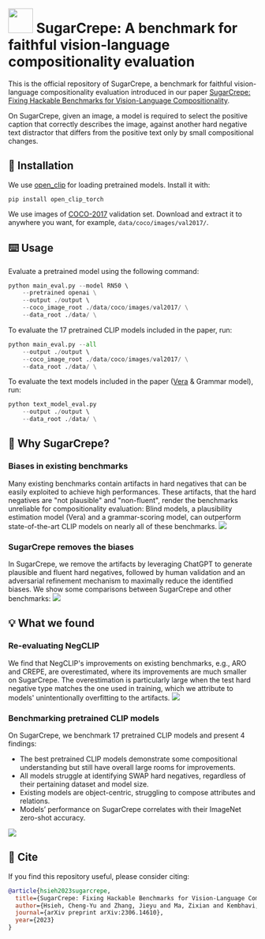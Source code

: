 # <img src="https://github.com/RAIVNLab/sugar-crepe/blob/main/assets/sugar_crepe.png?raw=true" height="50"> SugarCrepe: A benchmark for faithful vision-language compositionality evaluation


This is the official repository of SugarCrepe, a benchmark for faithful vision-language compositionality evaluation introduced in our paper [SugarCrepe: Fixing Hackable Benchmarks for Vision-Language Compositionality](https://arxiv.org/abs/2306.14610).

On SugarCrepe, given an image, a model is required to select the positive caption that correctly describes the image, against another hard negative text distractor that differs from the positive text only by small compositional changes.

## :wrench: Installation

We use [open_clip](https://github.com/mlfoundations/open_clip) for loading pretrained models. Install it with:
```
pip install open_clip_torch
```

We use images of [COCO-2017](https://cocodataset.org/#download) validation set. Download and extract it to anywhere you want, for example, `data/coco/images/val2017/`.


## :keyboard: Usage

Evaluate a pretrained model using the following command:
```python
python main_eval.py --model RN50 \ 
    --pretrained openai \
    --output ./output \ 
    --coco_image_root ./data/coco/images/val2017/ \
    --data_root ./data/ \
```

To evaluate the 17 pretrained CLIP models included in the paper, run:
```python
python main_eval.py --all
    --output ./output \ 
    --coco_image_root ./data/coco/images/val2017/ \
    --data_root ./data/ \
```

To evaluate the text models included in the paper ([Vera](https://huggingface.co/liujch1998/vera) & Grammar model), run:
```python
python text_model_eval.py
    --output ./output \ 
    --data_root ./data/ \
```

## :open_book: Why SugarCrepe?

### Biases in existing benchmarks
Many existing benchmarks contain artifacts in hard negatives that can be easily exploited to achieve high performances.
These artifacts, that the hard negatives are "not plausible" and "non-fluent", render the benchmarks unreliable for compositionality evaluation: Blind models, a plausibility estimation model (Vera) and a grammar-scoring model, can outperform state-of-the-art CLIP models on nearly all of these benchmarks.
![](https://github.com/RAIVNLab/sugar-crepe/blob/main/assets/existing_eval.png?raw=true)


### SugarCrepe removes the biases
In SugarCrepe, we remove the artifacts by leveraging ChatGPT to generate plausible and fluent hard negatives, followed by human validation and an adversarial refinement mechanism to maximally reduce the identified biases. We show some comparisons between SugarCrepe and other benchmarks:
![](https://github.com/RAIVNLab/sugar-crepe/blob/main/assets/sugarcrepe_vs_existing.png?raw=true)


## :bulb: What we found

### Re-evaluating NegCLIP
We find that NegCLIP's improvements on existing benchmarks, e.g., ARO and CREPE, are overestimated, where its improvements are much smaller on SugarCrepe.
The overestimation is particularly large when the test hard negative type matches the one used in training, which we attribute to models' unintentionally overfitting to the artifacts.
![](https://github.com/RAIVNLab/sugar-crepe/blob/main/assets/re_eval.png?raw=true)

### Benchmarking pretrained CLIP models
On SugarCrepe, we benchmark 17 pretrained CLIP models and present 4 findings:
- The best pretrained CLIP models demonstrate some compositional understanding but still
have overall large rooms for improvements.
- All models struggle at identifying SWAP hard negatives, regardless of their pertaining dataset
and model size.
- Existing models are object-centric, struggling to compose attributes and relations.
- Models’ performance on SugarCrepe correlates with their ImageNet zero-shot accuracy.
  
![](https://github.com/RAIVNLab/sugar-crepe/blob/main/assets/sugarcrepe_eval.png?raw=true)


## :paperclip: Cite
If you find this repository useful, please consider citing:
```bibtex
@article{hsieh2023sugarcrepe,
  title={SugarCrepe: Fixing Hackable Benchmarks for Vision-Language Compositionality},
  author={Hsieh, Cheng-Yu and Zhang, Jieyu and Ma, Zixian and Kembhavi, Aniruddha and Krishna, Ranjay},
  journal={arXiv preprint arXiv:2306.14610},
  year={2023}
}
```
